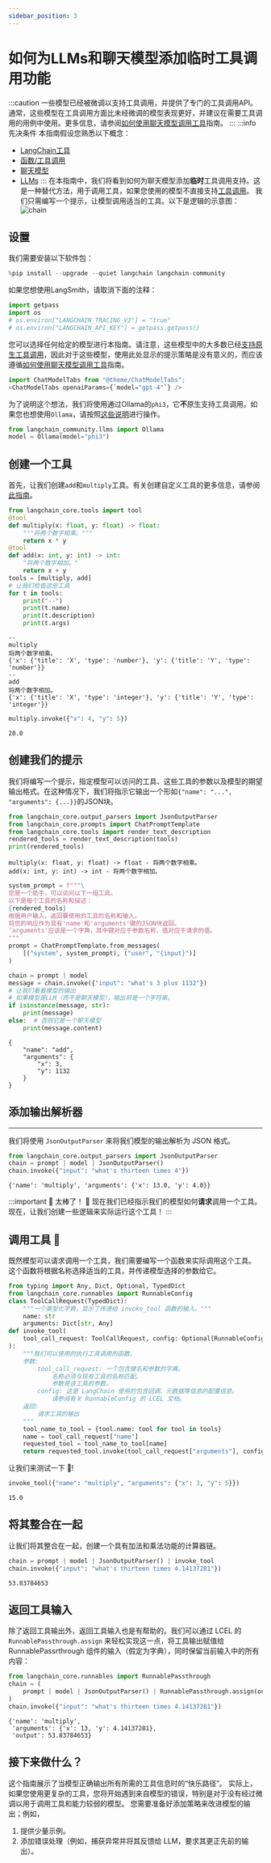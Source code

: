 ```yaml
---
sidebar_position: 3
---
```

# 如何为LLMs和聊天模型添加临时工具调用功能
:::caution
一些模型已经被微调以支持工具调用，并提供了专门的工具调用API。通常，这些模型在工具调用方面比未经微调的模型表现更好，并建议在需要工具调用的用例中使用。更多信息，请参阅[如何使用聊天模型调用工具](/docs/how_to/tool_calling/)指南。
:::
:::info 先决条件
本指南假设您熟悉以下概念：
- [LangChain工具](/docs/concepts/#tools)
- [函数/工具调用](https://python.langchain.com/v0.2/docs/concepts/#functiontool-calling)
- [聊天模型](/docs/concepts/#chat-models)
- [LLMs](/docs/concepts/#llms)
:::
在本指南中，我们将看到如何为聊天模型添加**临时**工具调用支持。这是一种替代方法，用于调用工具，如果您使用的模型不直接支持[工具调用](/docs/how_to/tool_calling/)。
我们只需编写一个提示，让模型调用适当的工具。以下是逻辑的示意图：
![chain](../../static/img/tool_chain.svg)
## 设置
我们需要安装以下软件包：
```python
%pip install --upgrade --quiet langchain langchain-community
```
如果您想使用LangSmith，请取消下面的注释：
```python
import getpass
import os
# os.environ["LANGCHAIN_TRACING_V2"] = "true"
# os.environ["LANGCHAIN_API_KEY"] = getpass.getpass()
```
您可以选择任何给定的模型进行本指南。请注意，这些模型中的大多数已经[支持原生工具调用](/docs/integrations/chat/)，因此对于这些模型，使用此处显示的提示策略是没有意义的，而应该遵循[如何使用聊天模型调用工具](/docs/how_to/tool_calling/)指南。
```python
import ChatModelTabs from "@theme/ChatModelTabs";
<ChatModelTabs openaiParams={`model="gpt-4"`} />
```
为了说明这个想法，我们将使用通过Ollama的`phi3`，它**不**原生支持工具调用。如果您也想使用`Ollama`，请按照[这些说明](/docs/integrations/chat/ollama/)进行操作。
```python
from langchain_community.llms import Ollama
model = Ollama(model="phi3")
```
## 创建一个工具
首先，让我们创建`add`和`multiply`工具。有关创建自定义工具的更多信息，请参阅[此指南](/docs/how_to/custom_tools)。
```python
from langchain_core.tools import tool
@tool
def multiply(x: float, y: float) -> float:
    """将两个数字相乘。"""
    return x * y
@tool
def add(x: int, y: int) -> int:
    "将两个数字相加。"
    return x + y
tools = [multiply, add]
# 让我们检查这些工具
for t in tools:
    print("--")
    print(t.name)
    print(t.description)
    print(t.args)
```
```output
--
multiply
将两个数字相乘。
{'x': {'title': 'X', 'type': 'number'}, 'y': {'title': 'Y', 'type': 'number'}}
--
add
将两个数字相加。
{'x': {'title': 'X', 'type': 'integer'}, 'y': {'title': 'Y', 'type': 'integer'}}
```
```python
multiply.invoke({"x": 4, "y": 5})
```
```output
20.0
```
## 创建我们的提示
我们将编写一个提示，指定模型可以访问的工具、这些工具的参数以及模型的期望输出格式。在这种情况下，我们将指示它输出一个形如`{"name": "...", "arguments": {...}}`的JSON块。
```python
from langchain_core.output_parsers import JsonOutputParser
from langchain_core.prompts import ChatPromptTemplate
from langchain_core.tools import render_text_description
rendered_tools = render_text_description(tools)
print(rendered_tools)
```
```output
multiply(x: float, y: float) -> float - 将两个数字相乘。
add(x: int, y: int) -> int - 将两个数字相加。
```
```python
system_prompt = f"""\
您是一个助手，可以访问以下一组工具。
以下是每个工具的名称和描述：
{rendered_tools}
根据用户输入，返回要使用的工具的名称和输入。
将您的响应作为具有'name'和'arguments'键的JSON块返回。
'arguments'应该是一个字典，其中键对应于参数名称，值对应于请求的值。
"""
prompt = ChatPromptTemplate.from_messages(
    [("system", system_prompt), ("user", "{input}")]
)
```
```python
chain = prompt | model
message = chain.invoke({"input": "what's 3 plus 1132"})
# 让我们看看模型的输出
# 如果模型是LLM（而不是聊天模型），输出将是一个字符串。
if isinstance(message, str):
    print(message)
else:  # 否则它是一个聊天模型
    print(message.content)
```
```output
{
    "name": "add",
    "arguments": {
        "x": 3,
        "y": 1132
    }
}
```
## 添加输出解析器
---
我们将使用 `JsonOutputParser` 来将我们模型的输出解析为 JSON 格式。
```python
from langchain_core.output_parsers import JsonOutputParser
chain = prompt | model | JsonOutputParser()
chain.invoke({"input": "what's thirteen times 4"})
```
```output
{'name': 'multiply', 'arguments': {'x': 13.0, 'y': 4.0}}
```
:::important
🎉 太棒了！ 🎉 现在我们已经指示我们的模型如何**请求**调用一个工具。
现在，让我们创建一些逻辑来实际运行这个工具！
:::
## 调用工具 🏃
既然模型可以请求调用一个工具，我们需要编写一个函数来实际调用这个工具。
这个函数将根据名称选择适当的工具，并传递模型选择的参数给它。
```python
from typing import Any, Dict, Optional, TypedDict
from langchain_core.runnables import RunnableConfig
class ToolCallRequest(TypedDict):
    """一个类型化字典，显示了传递给 invoke_tool 函数的输入。"""
    name: str
    arguments: Dict[str, Any]
def invoke_tool(
    tool_call_request: ToolCallRequest, config: Optional[RunnableConfig] = None
):
    """我们可以使用的执行工具调用的函数。
    参数:
        tool_call_request: 一个包含键名和参数的字典。
            名称必须与现有工具的名称匹配。
            参数是该工具的参数。
        config: 这是 LangChain 使用的包含回调、元数据等信息的配置信息。
            请参阅有关 RunnableConfig 的 LCEL 文档。
    返回:
        请求工具的输出
    """
    tool_name_to_tool = {tool.name: tool for tool in tools}
    name = tool_call_request["name"]
    requested_tool = tool_name_to_tool[name]
    return requested_tool.invoke(tool_call_request["arguments"], config=config)
```
让我们来测试一下 🧪!
```python
invoke_tool({"name": "multiply", "arguments": {"x": 3, "y": 5}})
```
```output
15.0
```
## 将其整合在一起
让我们将其整合在一起，创建一个具有加法和乘法功能的计算器链。
```python
chain = prompt | model | JsonOutputParser() | invoke_tool
chain.invoke({"input": "what's thirteen times 4.14137281"})
```
```output
53.83784653
```
## 返回工具输入
除了返回工具输出外，返回工具输入也是有帮助的。我们可以通过 LCEL 的 `RunnablePassthrough.assign` 来轻松实现这一点，将工具输出赋值给 RunnablePassrthrough 组件的输入（假定为字典），同时保留当前输入中的所有内容：
```python
from langchain_core.runnables import RunnablePassthrough
chain = (
    prompt | model | JsonOutputParser() | RunnablePassthrough.assign(output=invoke_tool)
)
chain.invoke({"input": "what's thirteen times 4.14137281"})
```
```output
{'name': 'multiply',
 'arguments': {'x': 13, 'y': 4.14137281},
 'output': 53.83784653}
```
## 接下来做什么？
这个指南展示了当模型正确输出所有所需的工具信息时的“快乐路径”。
实际上，如果您使用更复杂的工具，您将开始遇到来自模型的错误，特别是对于没有经过微调以用于调用工具和能力较弱的模型。
您需要准备好添加策略来改进模型的输出；例如，
1. 提供少量示例。
2. 添加错误处理（例如，捕获异常并将其反馈给 LLM，要求其更正先前的输出）。
